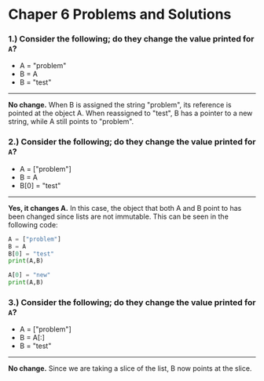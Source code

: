 # Chaper 6 Problems and Solutions
### 1.)  Consider the following; do they change the value printed for `A`?
  + A = "problem"
  + B = A
  + B = "test"
  ---
  
  **No change.**  When B is assigned the string "problem", its reference is pointed at the object A.  When reassigned to "test", B has a pointer to a new string, while A still points to "problem".
  
### 2.)  Consider the following; do they change the value printed for `A`?
+ A = ["problem"]
+ B = A
+ B[0] = "test"
---

**Yes, it changes A.**  In this case, the object that both A and B point to has been changed since lists are not immutable.  This can be seen in the following code:

```python
A = ["problem"]
B = A
B[0] = "test"
print(A,B)

A[0] = "new"
print(A,B)
```

### 3.)  Consider the following; do they change the value printed for `A`?
+ A = ["problem"]
+ B = A[:]
+ B = "test"
---

**No change.**  Since we are taking a slice of the list, B now points at the slice.
